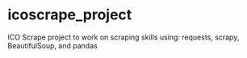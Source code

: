 # icoscrape_project
ICO Scrape project to work on scraping skills using: requests, scrapy, BeautifulSoup, and pandas
